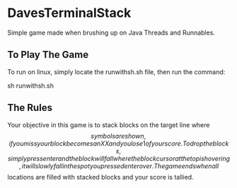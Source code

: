 # DavesTerminalStack
Simple game made when brushing up on Java Threads and Runnables.

## To Play The Game
To run on linux, simply locate the runwithsh.sh file, then run the command:

sh runwithsh.sh

## The Rules

Your objective in this game is to stack blocks on the target line where $$ symbols are shown, if you miss your block becomes an XX and
you lose 1 of your score. To drop the blocks, simply press enter and the block will fall where the block cursor at the top is hovering, it will slowly fall in the spot you pressed enter over. The game ends when all $$ locations are filled with stacked blocks and your score is tallied.


